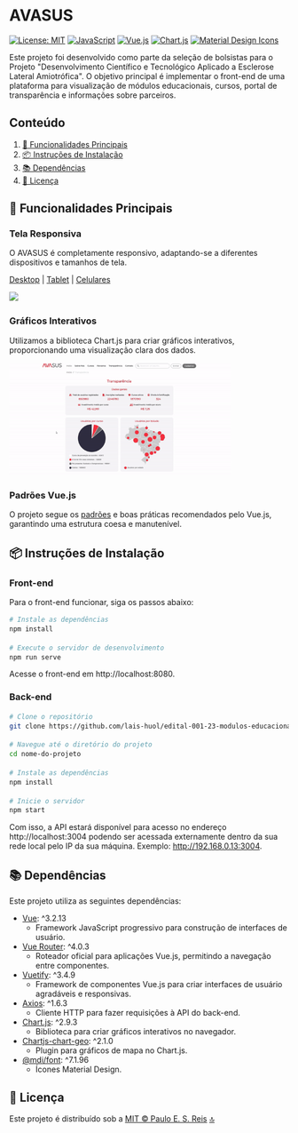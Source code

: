 # AVASUS

[![License: MIT](https://img.shields.io/badge/License-MIT-green.svg)](https://opensource.org/licenses/MIT) [![JavaScript](https://img.shields.io/badge/JavaScript-ES6-yellow)](https://www.ecma-international.org/ecma-262/6.0/) [![Vue.js](https://img.shields.io/badge/Vue.js-3.2.13-brightgreen)](https://vuejs.org/) [![Chart.js](https://img.shields.io/badge/Chart.js-2.9.3-blue)](https://www.chartjs.org/) [![Material Design Icons](https://img.shields.io/badge/MDI-7.1.96-orange)](https://materialdesignicons.com/)

Este projeto foi desenvolvido como parte da seleção de bolsistas para o Projeto "Desenvolvimento Científico e Tecnológico Aplicado a Esclerose Lateral Amiotrófica". O objetivo principal é implementar o front-end de uma plataforma para visualização de módulos educacionais, cursos, portal de transparência e informações sobre parceiros.

## Conteúdo

1. [🚀 Funcionalidades Principais](#funcionalidades-principais)
2. [📦 Instruções de Instalação](#instruções-de-instalação)
3. [📚 Dependências](#dependências)
4. [📝 Licença](#licença)

## 🚀 Funcionalidades Principais

### Tela Responsiva

O AVASUS é completamente responsivo, adaptando-se a diferentes dispositivos e tamanhos de tela.

[Desktop](https://github.com/paauloedu/avasus/raw/avasus-dev/src/assets/gif/desktop.gif) | [Tablet](https://github.com/paauloedu/avasus/raw/avasus-dev/src/assets/gif/tablet.gif) | [Celulares](https://github.com/paauloedu/avasus/raw/avasus-dev/src/assets/gif/mobile.gif)

<img src="https://github.com/paauloedu/avasus/raw/avasus-dev/src/assets/gif/mobile.gif" width="200">

### Gráficos Interativos

Utilizamos a biblioteca Chart.js para criar gráficos interativos, proporcionando uma visualização clara dos dados.

<img src="https://github.com/paauloedu/avasus/raw/avasus-dev/src/assets/gif/chart.gif" width="400">

### Padrões Vue.js

O projeto segue os [padrões](https://github.com/paauloedu/avasus/blob/avasus-dev/padr%C3%B5es.md) e boas práticas recomendados pelo Vue.js, garantindo uma estrutura coesa e manutenível.

## 📦 Instruções de Instalação

### Front-end

Para o front-end funcionar, siga os passos abaixo:

```bash
# Instale as dependências
npm install

# Execute o servidor de desenvolvimento
npm run serve
```

Acesse o front-end em http://localhost:8080.

### Back-end

```bash
# Clone o repositório
git clone https://github.com/lais-huol/edital-001-23-modulos-educacionais

# Navegue até o diretório do projeto
cd nome-do-projeto

# Instale as dependências
npm install

# Inicie o servidor
npm start
```

Com isso, a API estará disponível para acesso no endereço http://localhost:3004 podendo ser acessada externamente dentro da sua rede local pelo IP da sua máquina. Exemplo: http://192.168.0.13:3004.

## 📚 Dependências

Este projeto utiliza as seguintes dependências:

- [Vue](https://www.npmjs.com/package/vue): ^3.2.13
  - Framework JavaScript progressivo para construção de interfaces de usuário.
- [Vue Router](https://www.npmjs.com/package/vue-router): ^4.0.3
  - Roteador oficial para aplicações Vue.js, permitindo a navegação entre componentes.
- [Vuetify](https://www.npmjs.com/package/vuetify): ^3.4.9
  - Framework de componentes Vue.js para criar interfaces de usuário agradáveis e responsivas.
- [Axios](https://www.npmjs.com/package/axios): ^1.6.3
  - Cliente HTTP para fazer requisições à API do back-end.
- [Chart.js](https://www.npmjs.com/package/chart.js): ^2.9.3
  - Biblioteca para criar gráficos interativos no navegador.
- [Chartjs-chart-geo](https://www.npmjs.com/package/chartjs-chart-geo): ^2.1.0
  - Plugin para gráficos de mapa no Chart.js.
- [@mdi/font](https://www.npmjs.com/package/@mdi/font): ^7.1.96
  - Ícones Material Design.

## 📝 Licença

Este projeto é distribuído sob a [MIT © Paulo E. S. Reis](https://github.com/paauloedu/avasus/blob/avasus-dev/LICENSE) <a href="#top">🔝</a>
